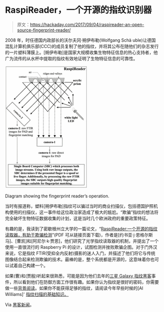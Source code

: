 # RaspiReader，一个开源的指纹识别器

> 原文：<https://hackaday.com/2017/09/04/raspireader-an-open-source-fingerprint-reader/>

2008 年，时任德国内政部长的沃尔夫冈·朔伊布勒(Wolfgang Schä uble)让德国混乱计算机俱乐部(CCC)的成员复制了他的指纹，并将其公布在随他们的杂志发行的一片塑料薄膜上。[朔伊布勒]是国家大规模收集生物特征信息的热心支持者，他广为流传的从水杯中提取的指纹有效地证明了生物特征信息的可靠性。

[![Diagram showing the fingerprint reader's operation.](img/a184639ed72fb2b151927d6930d67cb1.png)](https://hackaday.com/wp-content/uploads/2017/08/ftir-diagram.jpg)

Diagram showing the fingerprint reader’s operation.

当时有报道称，塑料[朔伊布勒]指纹可以骗过当时的商业扫描仪，包括德国护照机构使用的扫描仪，这一事件给这位政治家造成了极大的尴尬。“欺骗”指纹的想法将完全破坏生物特征数据收集的计划，这是当时几个欧洲政府的重要政策特征。

有趣的是，我读到了密歇根州立大学的一篇论文，“[RaspiReader:一个开源的指纹读取器，有助于欺骗检测](https://arxiv.org/abs/1708.07887)”(PDF 可从链接页面下载)，作者是[约书亚·j·恩格尔斯马]、[曹凯]和[阿尼尔·k·贾恩]，他们研究了光学指纹读取器的机制，并提出了一个使用一直很流行的 Raspberry Pi 的设计，试图检测并挫败欺骗企图。对于门外汉来说，它是指纹 FTIR(受抑全内反射)摄影的迷人入门，并描述了他们将它与传统图像结合起来检测欺骗的技术。最棒的是，整个系统都是开源的，这意味着你也可以试着自己构建一个。

如果(曹)和(贾殷)听起来很熟悉，可能是因为他们去年的[三星 Galaxy 指纹黑客](https://hackaday.com/2016/03/11/finger-print-scanners-really-arent-that-secure/)事件，所以看到他们在防御方面工作很有趣。如果你认为指纹是很好的密码，你需要做一些[背景阅读](https://hackaday.com/2016/03/11/finger-print-scanners-really-arent-that-secure/)。如果你不能获得足够的指纹，请阅读今年早些时候的[Al Williams]' [指纹扫描的基础知识。](http://hackaday.com/2017/04/27/fundamentals-of-fingerprint-scanning/)

Via [黑客新闻](http://hackaday.com/2011/09/18/schauble-jr-aims-to-take-away-your-privacy/)。